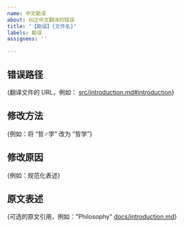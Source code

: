 ```yaml
---
name: 中文勘误
about: 纠正中文翻译的错误
title: "【勘误】{文件名}"
labels: 勘误
assignees: ''

---
```


<!-- 感谢您参与改进本项目，在提出议题 (issue) 前，请依次完成以下模板，可自由发挥。 -->

## 错误路径

{翻译文件的 URL，例如： [src/introduction.md#introduction](https://github.com/Nugine/deno-manual-cn/blob/master/deno_docs_zh_CN/src/introduction.md)}

## 修改方法

{例如：将 “哲♂学” 改为 “哲学”}

## 修改原因

{例如：规范化表述}

## 原文表述

{可选的原文引用，例如："Philosophy" [docs/introduction.md](https://github.com/denoland/deno/blob/master/docs/introduction.md)}
